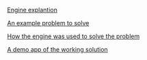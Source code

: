 
<a href="(http://owaisblog.com/index.php/2015/10/25/logic-engine-in-javapart-1/" target="_blank">Engine explantion</a>

<a href="http://owaisblog.com/index.php/2015/10/30/22/" target="_blank">An example problem to solve</a>

<a href="http://owaisblog.com/index.php/2015/10/30/logic-engine-in-javapart-3/" target="_blank">How the engine was used to solve the problem</a>

<a href="http://owaisblog.com:3456/AlchemistsDeducer/" target="_blank">A demo app of the working solution</a>
